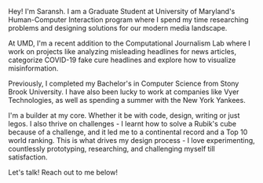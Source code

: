 Hey! I'm Saransh. I am a Graduate Student at University of Maryland's Human-Computer Interaction program where I spend my time researching problems and designing solutions for our modern media landscape.

At UMD, I'm a recent addition to the Computational Journalism Lab where I work on projects like analyzing misleading headlines
for news articles, categorize COVID-19 fake cure headlines and explore how to visualize misinformation.

Previously, I completed my Bachelor's in Computer Science from Stony Brook University. I have also been lucky to work at companies like Vyer Technologies, as well as spending a summer with the New York Yankees.

I'm a builder at my core. Whether it be with code, design, writing or just legos. I also thrive on challenges - I learnt how to solve a Rubik's cube because of a challenge, and it led me to a continental record and a Top 10 world ranking. This is what drives my design process - I love experimenting, countlessly prototyping, researching, and challenging myself till satisfaction.

Let's talk! Reach out to me below!
